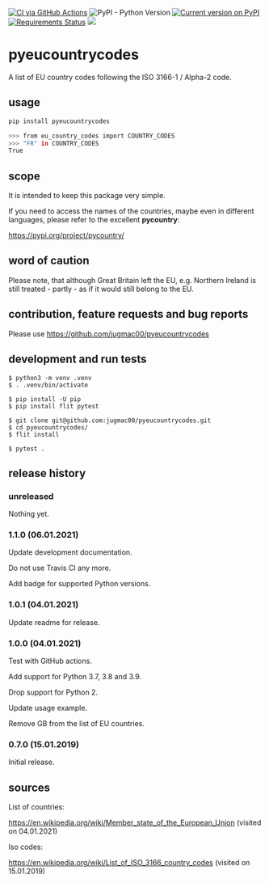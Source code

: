 [![CI via GitHub Actions](https://github.com/jugmac00/pyeucountrycodes/workflows/CI/badge.svg)](https://github.com/jugmac00/pyeucountrycodes/actions?query=workflow%3ACI)
![PyPI - Python Version](https://img.shields.io/pypi/pyversions/pyeucountrycodes)
[![Current version on PyPI](https://img.shields.io/pypi/v/pyeucountrycodes.svg)](https://pypi.org/project/pyeucountrycodes/)
[![Requirements Status](https://requires.io/github/jugmac00/pyeucountrycodes/requirements.svg?branch=master)](https://requires.io/github/jugmac00/pyeucountrycodes/requirements/?branch=master)
![](https://img.shields.io/pypi/l/pyeucountrycodes.svg)

# pyeucountrycodes

A list of EU country codes following the ISO 3166-1 / Alpha-2 code.

## usage

```bash
pip install pyeucountrycodes

>>> from eu_country_codes import COUNTRY_CODES
>>> "FR" in COUNTRY_CODES
True
```


## scope

It is intended to keep this package very simple.

If you need to access the names of the countries, maybe even in different languages, please refer to the excellent **pycountry**:

https://pypi.org/project/pycountry/

## word of caution

Please note, that although Great Britain left the EU,
e.g. Northern Ireland is still treated - partly - as if it would still belong to the EU.


## contribution, feature requests and bug reports

Please use https://github.com/jugmac00/pyeucountrycodes


## development and run tests

```
$ python3 -m venv .venv
$ . .venv/bin/activate

$ pip install -U pip
$ pip install flit pytest

$ git clone git@github.com:jugmac00/pyeucountrycodes.git
$ cd pyeucountrycodes/
$ flit install

$ pytest .
```

## release history

### unreleased

Nothing yet.

### 1.1.0 (06.01.2021)

Update development documentation.

Do not use Travis CI any more.

Add badge for supported Python versions.

### 1.0.1 (04.01.2021)

Update readme for release.
### 1.0.0 (04.01.2021)

Test with GitHub actions.

Add support for Python 3.7, 3.8 and 3.9.

Drop support for Python 2.

Update usage example.

Remove GB from the list of EU countries.

### 0.7.0 (15.01.2019)

Initial release.

## sources

List of countries:

https://en.wikipedia.org/wiki/Member_state_of_the_European_Union (visited on 04.01.2021)

Iso codes:

https://en.wikipedia.org/wiki/List_of_ISO_3166_country_codes (visited on 15.01.2019)
